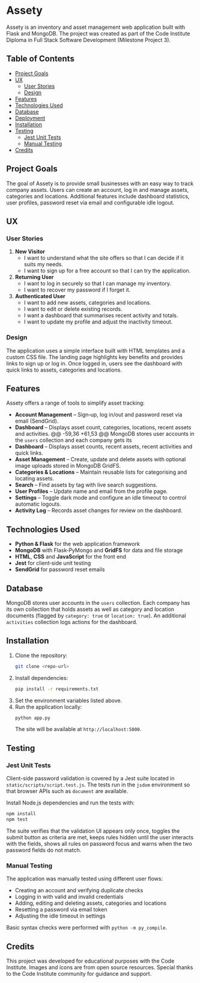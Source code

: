 # Assety

Assety is an inventory and asset management web application built with Flask and MongoDB. The project was created as part of the Code Institute Diploma in Full Stack Software Development (Milestone Project 3).

## Table of Contents
- [Project Goals](#project-goals)
- [UX](#ux)
  - [User Stories](#user-stories)
  - [Design](#design)
- [Features](#features)
- [Technologies Used](#technologies-used)
- [Database](#database)
- [Deployment](#deployment)
- [Installation](#installation)
- [Testing](#testing)
  - [Jest Unit Tests](#jest-unit-tests)
  - [Manual Testing](#manual-testing)
- [Credits](#credits)

## Project Goals
The goal of Assety is to provide small businesses with an easy way to track company assets. Users can create an account, log in and manage assets, categories and locations. Additional features include dashboard statistics, user profiles, password reset via email and configurable idle logout.

## UX
### User Stories
1. **New Visitor**
   - I want to understand what the site offers so that I can decide if it suits my needs.
   - I want to sign up for a free account so that I can try the application.
2. **Returning User**
   - I want to log in securely so that I can manage my inventory.
   - I want to recover my password if I forget it.
3. **Authenticated User**
   - I want to add new assets, categories and locations.
   - I want to edit or delete existing records.
   - I want a dashboard that summarises recent activity and totals.
   - I want to update my profile and adjust the inactivity timeout.

### Design
The application uses a simple interface built with HTML templates and a custom CSS file. The landing page highlights key benefits and provides links to sign up or log in. Once logged in, users see the dashboard with quick links to assets, categories and locations.

## Features
Assety offers a range of tools to simplify asset tracking:

- **Account Management** – Sign‑up, log in/out and password reset via email (SendGrid).
- **Dashboard** – Displays asset count, categories, locations, recent assets and activities.
@@ -59,36 +61,53 @@ MongoDB stores user accounts in the `users` collection and each company gets its
- **Dashboard** – Displays asset counts, recent assets, recent activities and quick links.
- **Asset Management** – Create, update and delete assets with optional image uploads stored in MongoDB GridFS.
- **Categories & Locations** – Maintain reusable lists for categorising and locating assets.
- **Search** – Find assets by tag with live search suggestions.
- **User Profiles** – Update name and email from the profile page.
- **Settings** – Toggle dark mode and configure an idle timeout to control automatic logouts.
- **Activity Log** – Records asset changes for review on the dashboard.

## Technologies Used
- **Python & Flask** for the web application framework
- **MongoDB** with Flask‑PyMongo and **GridFS** for data and file storage
- **HTML**, **CSS** and **JavaScript** for the front end
- **Jest** for client‑side unit testing
- **SendGrid** for password reset emails

## Database
MongoDB stores user accounts in the `users` collection. Each company has its own collection that holds assets as well as category and location documents (flagged by `category: true` or `location: true`). An additional `activities` collection logs actions for the dashboard.

## Installation
1. Clone the repository:
   ```bash
   git clone <repo-url>
   ```
2. Install dependencies:
   ```bash
   pip install -r requirements.txt
   ```
3. Set the environment variables listed above.
4. Run the application locally:
   ```bash
   python app.py
   ```
   The site will be available at `http://localhost:5000`.

## Testing

### Jest Unit Tests
Client-side password validation is covered by a Jest suite located in `static/scripts/script.test.js`.
The tests run in the `jsdom` environment so that browser APIs such as `document` are available.

Install Node.js dependencies and run the tests with:

```bash
npm install
npm test
```

The suite verifies that the validation UI appears only once, toggles the submit button as criteria are met,
keeps rules hidden until the user interacts with the fields, shows all rules on password focus and warns
when the two password fields do not match.

### Manual Testing
The application was manually tested using different user flows:
- Creating an account and verifying duplicate checks
- Logging in with valid and invalid credentials
- Adding, editing and deleting assets, categories and locations
- Resetting a password via email token
- Adjusting the idle timeout in settings

Basic syntax checks were performed with `python -m py_compile`.

## Credits
This project was developed for educational purposes with the Code Institute. Images and icons are from open source resources. Special thanks to the Code Institute community for guidance and support.